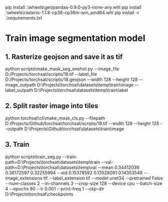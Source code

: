 
pip install .\wheels\geopandas-0.9.0-py3-none-any.whl
pip install .\wheels\rasterio-1.1.8-cp36-cp36m-win_amd64.whl
pip install -r .\requirements.txt

# Train image segmentation model

## 1. Rasterize geojson and save it as tif

python scripts\make_mask_seg_onehot.py --image_file D:/Projects/torchsat/scripts/18.tif --label_file  D:/Projects/torchsat/scripts/18.geojson --width 128 --height 128 --image_outpath D:\Projects\torchsat\datasets\temp\train\image --label_outpath D:\Projects\torchsat\datasets\temp\train\label

## 2. Split raster image into tiles

python torchsat\cli\make_mask_cls.py --filepath D:/Projects/Github/torchsat/torchsat/scripts/18.tif --width 128 --height 128  --outpath D:\Projects\Github\torchsat\datasets\train\image

## 3. Train

python scripts\train_seg.py --train-path=D:\Projects\torchsat\datasets\temp\train --val-path=D:\Projects\torchsat\datasets\temp\val --mean 0.34412036 0.36172597 0.32255994 --std 0.15378592 0.13528091 0.14353549 --image_extensions tif --label_extension tif --model unet34 --pretrained False --num-classes 2 --in-channels 3 --crop-size 128 --device cpu --batch-size 4 --epochs 90 --lr 0.001 --print-freq 1 --ckp-dir D:\Projects\torchsat\checkpoints